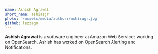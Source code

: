 ```yaml
---
name: Ashish Agrawal
short_name: ashiasgr
photo: '/assets/media/authors/ashisagr.jpg'
github: lezzago
---
```

**Ashish Agrawal** is a software engineer at Amazon Web Services working on OpenSearch. Ashish has worked on OpenSearch Alerting and Notifications.